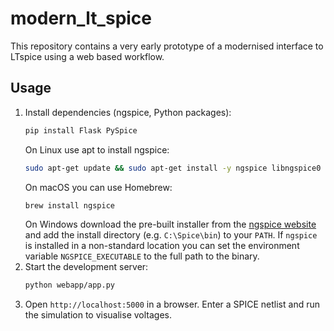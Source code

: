 # modern_lt_spice

This repository contains a very early prototype of a modernised interface to LTspice using a web based workflow.

## Usage

1. Install dependencies (ngspice, Python packages):
   ```bash
   pip install Flask PySpice
   ```
   On Linux use apt to install ngspice:
   ```bash
   sudo apt-get update && sudo apt-get install -y ngspice libngspice0
   ```
   On macOS you can use Homebrew:
   ```bash
   brew install ngspice
   ```
   On Windows download the pre-built installer from the
   [ngspice website](http://ngspice.sourceforge.net/) and add the install
   directory (e.g. `C:\Spice\bin`) to your `PATH`.
   If `ngspice` is installed in a non-standard location you can
   set the environment variable `NGSPICE_EXECUTABLE` to the full path
   to the binary.
2. Start the development server:
   ```bash
   python webapp/app.py
   ```
3. Open `http://localhost:5000` in a browser. Enter a SPICE netlist and run the simulation to visualise voltages.
